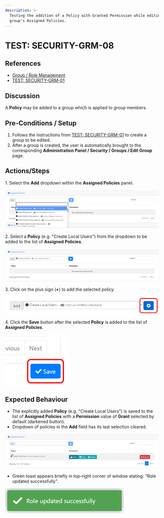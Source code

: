 ```yaml
---
description: >-
  Testing the addition of a Policy with Granted Permission while editing a
  group's Assigned Policies.
---
```


# TEST: SECURITY-GRM-08

## References

* [Group / Role Management](../../../../../../../operations-1/system-administration/security-administration/group-role-management.md)
* [TEST: SECURITY-GRM-01](test-security-grm-01-1.md)

## Discussion

A **Policy** may be added to a group which is applied to group members.

## Pre-Conditions / Setup

1. Follows the instructions from [TEST: SECURITY-GRM-01](test-security-grm-01-1.md) to create a group to be edited.
2. After a group is created, the user is automatically brought to the corresponding **Administration Panel / Security / Groups / Edit Group** page.

## Actions/Steps

&#x20;1\. Select the **Add** dropdown within the **Assigned Policies** panel.

![](<../../../../../../../.gitbook/assets/image (343).png>)

2\. Select a **Policy** (e.g. "Create Local Users") from the dropdown to be added to the list of **Assigned Policies**.

![](<../../../../../../../.gitbook/assets/image (350).png>)

3\. Click on the plus sign (**+**) to add the selected policy.

![](<../../../../../../../.gitbook/assets/image (383).png>)

4\. Click the **Save** button after the selected **Policy** is added to the list of **Assigned Policies**.

![](<../../../../../../../.gitbook/assets/image (372).png>)

## Expected Behaviour

* The explicitly added **Policy** (e.g. "Create Local Users") is saved to the list of **Assigned Policies** with a **Permission** value of **Grant** selected by default (darkened button).
* Dropdown of policies in the **Add** field has its last selection cleared.

![](<../../../../../../../.gitbook/assets/image (347).png>)

* Green toast appears briefly in top-right corner of window stating: "Role updated successfully".

![](<../../../../../../../.gitbook/assets/image (378).png>)
